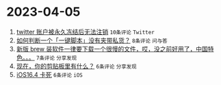 # 2023-04-05

1. [twitter 账户被永久冻结后无法注销](https://www.v2ex.com/t/929900) `10条评论` `Twitter`
1. [如何判断一个「一键脚本」没有夹带私货？](https://www.v2ex.com/t/929902) `8条评论` `问与答`
1. [新版 brew 装软件一律要下载一个很慢的文件，哎，没之前好用了，中国特色。。。](https://www.v2ex.com/t/929899) `7条评论` `分享发现`
1. [现在，你的剪贴板里有什么？](https://www.v2ex.com/t/929898) `6条评论` `分享发现`
1. [iOS16.4 卡死](https://www.v2ex.com/t/929896) `6条评论` `iOS`
